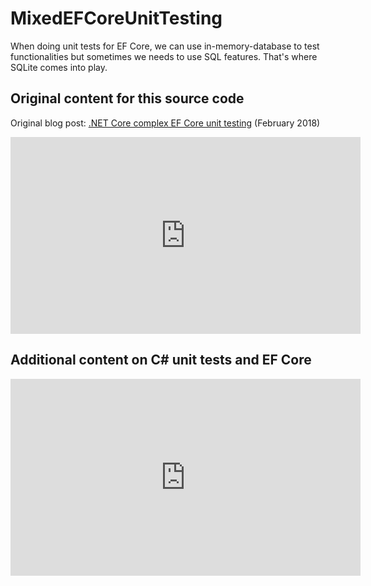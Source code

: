 # MixedEFCoreUnitTesting
When doing unit tests for EF Core, we can use in-memory-database to test functionalities but sometimes we needs to use SQL features. That's where SQLite comes into play.

## Original content for this source code

Original blog post: [.NET Core complex EF Core unit testing](https://jkdev.me/ef-core-unit-tests/) (February 2018)

<iframe width="560" height="315" src="https://www.youtube.com/embed/PppmuvsFO78" frameborder="0" allow="accelerometer; autoplay; encrypted-media; gyroscope; picture-in-picture" allowfullscreen></iframe>

## Additional content on C# unit tests and EF Core 

<iframe width="560" height="315" src="https://www.youtube.com/embed/6nYefHkKby8" frameborder="0" allow="accelerometer; autoplay; encrypted-media; gyroscope; picture-in-picture" allowfullscreen></iframe>
